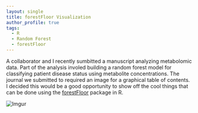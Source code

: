 ```yaml
---
layout: single
title: forestFloor Visualization
author_profile: true
tags: 
  - R
  - Random Forest
  - forestFloor
---
```


A collaborator and I recently sumbitted a manuscript analyzing metabolomic data.  Part of the analysis involed building a random forest model for classifying patient disease status using metabolite concentrations.  The journal we submitted to required an image for a graphical table of contents.  I decided this would be a good opportunity to show off the cool things that can be done using the [forestFloor](http://forestfloor.dk/) package in R.

![Imgur](https://i.imgur.com/97J9Q2K.png)
